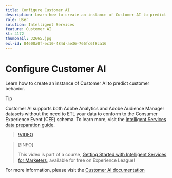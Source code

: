 ```yaml
---
title: Configure Customer AI
description: Learn how to create an instance of Customer AI to predict customer behavior.
role: User
solution: Intelligent Services
feature: Customer AI
kt: 4172
thumbnail: 32665.jpg
exl-id: 84600a0f-ec10-484d-ae36-766fc6f8ca16
---
```

# Configure Customer AI

Learn how to create an instance of Customer AI to predict customer behavior.

>[!TIP]
>
>Customer AI supports both Adobe Analytics and Adobe Audience Manager datasets without the need to ETL your data to conform to the Consumer Experience Event (CEE) schema. To learn more, visit the [Intelligent Services data preparation guide](https://experienceleague.adobe.com/docs/experience-platform/intelligent-services/data-preparation.html).

>[!VIDEO](https://video.tv.adobe.com/v/32665?quality=12&learn=on)

>[!INFO]
>
> This video is part of a course, [Getting Started with Intelligent Services for Marketers](https://experienceleague.adobe.com/?recommended=ExperiencePlatform-U-1-2020.1.intelligentservices), available for free on Experience League!

For  more information, please visit the [Customer AI documentation](https://experienceleague.adobe.com/docs/experience-platform/intelligent-services/customer-ai/overview.html)
